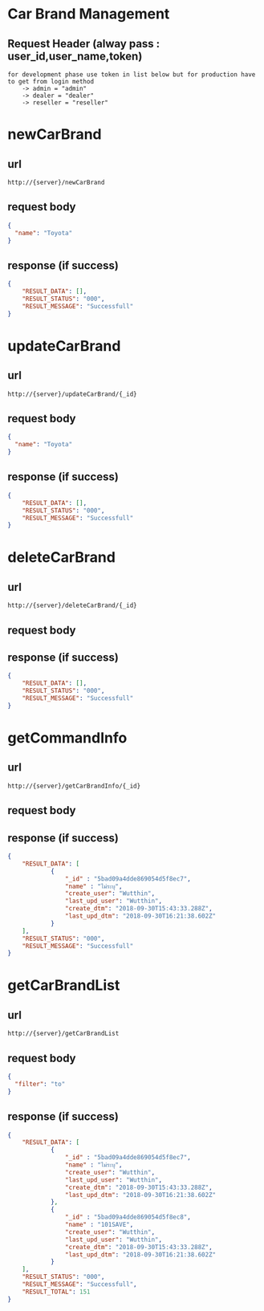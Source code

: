 # Car Brand Management

## Request Header (alway pass : user_id,user_name,token)
    for development phase use token in list below but for production have to get from login method
        -> admin = "admin"
        -> dealer = "dealer"
        -> reseller = "reseller"

# newCarBrand

## url
    http://{server}/newCarBrand

## request body
```json
{
  "name": "Toyota"
}
```
## response (if success)

```json
{
    "RESULT_DATA": [],
    "RESULT_STATUS": "000",
    "RESULT_MESSAGE": "Successfull"
}
```

# updateCarBrand

## url
    http://{server}/updateCarBrand/{_id} 

## request body
```json
{
  "name": "Toyota"
}
```
## response (if success)

```json
{
    "RESULT_DATA": [],
    "RESULT_STATUS": "000",
    "RESULT_MESSAGE": "Successfull"
}
```

# deleteCarBrand

## url
    http://{server}/deleteCarBrand/{_id} 

## request body

## response (if success)

```json
{
    "RESULT_DATA": [],
    "RESULT_STATUS": "000",
    "RESULT_MESSAGE": "Successfull"
}
```

# getCommandInfo

## url
    http://{server}/getCarBrandInfo/{_id} 

## request body

## response (if success)

```json
{
    "RESULT_DATA": [
            {
                "_id" : "5bad09a4dde869054d5f8ec7", 
                "name" : "ไม่ระบุ",
                "create_user": "Wutthin",
                "last_upd_user": "Wutthin",
                "create_dtm": "2018-09-30T15:43:33.288Z",
                "last_upd_dtm": "2018-09-30T16:21:38.602Z"
            }
    ],
    "RESULT_STATUS": "000",
    "RESULT_MESSAGE": "Successfull"
}
```

# getCarBrandList

## url
    http://{server}/getCarBrandList

## request body
```json
{
  "filter": "to"
}
```

## response (if success)

```json
{
    "RESULT_DATA": [
            {
                "_id" : "5bad09a4dde869054d5f8ec7", 
                "name" : "ไม่ระบุ",
                "create_user": "Wutthin",
                "last_upd_user": "Wutthin",
                "create_dtm": "2018-09-30T15:43:33.288Z",
                "last_upd_dtm": "2018-09-30T16:21:38.602Z"
            },
            {
                "_id" : "5bad09a4dde869054d5f8ec8", 
                "name" : "101SAVE",
                "create_user": "Wutthin",
                "last_upd_user": "Wutthin",
                "create_dtm": "2018-09-30T15:43:33.288Z",
                "last_upd_dtm": "2018-09-30T16:21:38.602Z"
            }
    ],
    "RESULT_STATUS": "000",
    "RESULT_MESSAGE": "Successfull",
    "RESULT_TOTAL": 151
}
```
